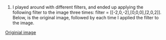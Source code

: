 1. I played around with different filters, and ended up applying the following filter to the image three times: filter = [[-2,0,-2],[0,0,0],[2,0,2]]. Below, is the original image, followed by each time I applied the filter to the image. 

[Originial image](https://user-images.githubusercontent.com/60228374/87457111-df1ac180-c5d5-11ea-84a5-c858df07fdbf.png)
